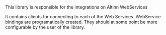 ﻿This library is responsible for the integrations on Altinn WebServices

It contains clients for connecting to each of the Web Services.
WebService bindings are programatically created. They should at some point be more configurable by the user of the library.